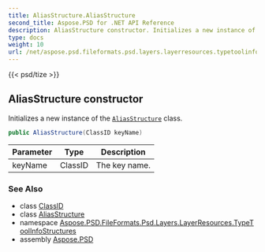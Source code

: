 ```yaml
---
title: AliasStructure.AliasStructure
second_title: Aspose.PSD for .NET API Reference
description: AliasStructure constructor. Initializes a new instance of the AliasStructure class
type: docs
weight: 10
url: /net/aspose.psd.fileformats.psd.layers.layerresources.typetoolinfostructures/aliasstructure/aliasstructure/
---
```

{{< psd/tize >}}
## AliasStructure constructor

Initializes a new instance of the [`AliasStructure`](../) class.

```csharp
public AliasStructure(ClassID keyName)
```

| Parameter | Type | Description |
| --- | --- | --- |
| keyName | ClassID | The key name. |

### See Also

* class [ClassID](../../../aspose.psd.fileformats.psd.layers.layerresources/classid/)
* class [AliasStructure](../)
* namespace [Aspose.PSD.FileFormats.Psd.Layers.LayerResources.TypeToolInfoStructures](../../aliasstructure/)
* assembly [Aspose.PSD](../../../)


